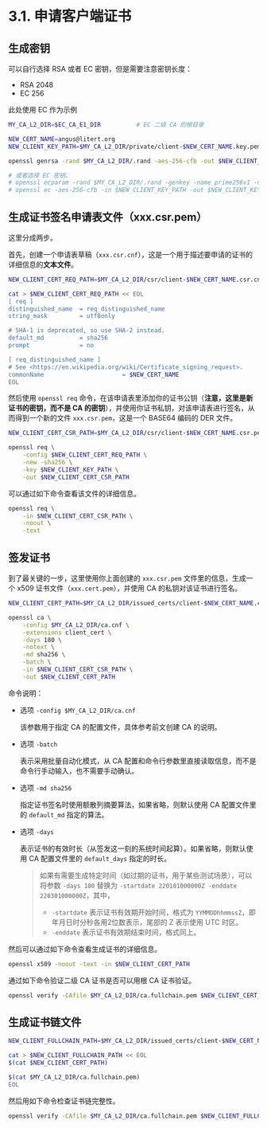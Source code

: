 # 3.1. 申请客户端证书

## 生成密钥

可以自行选择 RSA 或者 EC 密钥，但是需要注意密钥长度：

- RSA 2048
- EC 256

此处使用 EC 作为示例

```sh
MY_CA_L2_DIR=$EC_CA_E1_DIR          # EC 二级 CA 的根目录

NEW_CERT_NAME=angus@litert.org
NEW_CLIENT_KEY_PATH=$MY_CA_L2_DIR/private/client-$NEW_CERT_NAME.key.pem

openssl genrsa -rand $MY_CA_L2_DIR/.rand -aes-256-cfb -out $NEW_CLIENT_KEY_PATH 2048

# 或者选择 EC 密钥。
# openssl ecparam -rand $MY_CA_L2_DIR/.rand -genkey -name prime256v1 -noout -out $NEW_CLIENT_KEY_PATH
# openssl ec -aes-256-cfb -in $NEW_CLIENT_KEY_PATH -out $NEW_CLIENT_KEY_PATH
```

## 生成证书签名申请表文件（xxx.csr.pem）

这里分成两步。

首先，创建一个申请表草稿（`xxx.csr.cnf`），这是一个用于描述要申请的证书的详细信息的**文本文件**。

```sh
NEW_CLIENT_CERT_REQ_PATH=$MY_CA_L2_DIR/csr/client-$NEW_CERT_NAME.csr.cnf

cat > $NEW_CLIENT_CERT_REQ_PATH << EOL
[ req ]
distinguished_name  = req_distinguished_name
string_mask         = utf8only

# SHA-1 is deprecated, so use SHA-2 instead.
default_md          = sha256
prompt              = no

[ req_distinguished_name ]
# See <https://en.wikipedia.org/wiki/Certificate_signing_request>.
commonName                      = $NEW_CERT_NAME
EOL
```

然后使用 `openssl req` 命令，在该申请表里添加你的证书公钥（**注意，这里是新证书的密钥，而不是 CA 的密钥**），并使用你证书私钥，对该申请表进行签名，从而得到一个新的文件 `xxx.csr.pem`，这是一个 BASE64 编码的 DER 文件。

```sh
NEW_CLIENT_CERT_CSR_PATH=$MY_CA_L2_DIR/csr/client-$NEW_CERT_NAME.csr.pem

openssl req \
    -config $NEW_CLIENT_CERT_REQ_PATH \
    -new -sha256 \
    -key $NEW_CLIENT_KEY_PATH \
    -out $NEW_CLIENT_CERT_CSR_PATH
```

可以通过如下命令查看该文件的详细信息。

```sh
openssl req \
    -in $NEW_CLIENT_CERT_CSR_PATH \
    -noout \
    -text
```

## 签发证书

到了最关键的一步，这里使用你上面创建的 `xxx.csr.pem` 文件里的信息，生成一个 x509 证书文件（`xxx.cert.pem`），并使用 CA 的私钥对该证书进行签名。

```sh
NEW_CLIENT_CERT_PATH=$MY_CA_L2_DIR/issued_certs/client-$NEW_CERT_NAME.cert.pem

openssl ca \
    -config $MY_CA_L2_DIR/ca.cnf \
    -extensions client_cert \
    -days 180 \
    -notext \
    -md sha256 \
    -batch \
    -in $NEW_CLIENT_CERT_CSR_PATH \
    -out $NEW_CLIENT_CERT_PATH
```

命令说明：

- 选项 `-config $MY_CA_L2_DIR/ca.cnf`

    该参数用于指定 CA 的配置文件，具体参考前文创建 CA 的说明。

- 选项 `-batch`

    表示采用批量自动化模式，从 CA 配置和命令行参数里直接读取信息，而不是命令行手动输入，也不需要手动确认。

- 选项 `-md sha256`

    指定证书签名时使用额散列摘要算法，如果省略，则默认使用 CA 配置文件里的 `default_md` 指定的算法。

- 选项 `-days`

    表示证书的有效时长（从签发这一刻的系统时间起算）。如果省略，则默认使用 CA 配置文件里的 `default_days` 指定的时长。

    > 如果有需要生成特定时间（如过期的证书，用于某些测试场景），可以将参数 `-days 180` 替换为 `-startdate 220101000000Z -enddate 220301000000Z`，其中，
    >
    > - `-startdate` 表示证书有效期开始时间，格式为 `YYMMDDhhmmssZ`，即年月日时分秒各用2位数表示，尾部的 Z 表示使用 UTC 时区。
    > - `-enddate` 表示证书有效期结束时间，格式同上。

然后可以通过如下命令查看生成证书的详细信息。

```sh
openssl x509 -noout -text -in $NEW_CLIENT_CERT_PATH
```

通过如下命令验证二级 CA 证书是否可以用根 CA 证书验证。

```sh
openssl verify -CAfile $MY_CA_L2_DIR/ca.fullchain.pem $NEW_CLIENT_CERT_PATH
```

## 生成证书链文件

```sh
NEW_CLIENT_FULLCHAIN_PATH=$MY_CA_L2_DIR/issued_certs/client-$NEW_CERT_NAME.fullchain.pem

cat > $NEW_CLIENT_FULLCHAIN_PATH << EOL
$(cat $NEW_CLIENT_CERT_PATH)

$(cat $MY_CA_L2_DIR/ca.fullchain.pem)
EOL
```

然后用如下命令检查证书链完整性。

```sh
openssl verify -CAfile $MY_CA_L2_DIR/ca.fullchain.pem $NEW_CLIENT_FULLCHAIN_PATH
```

